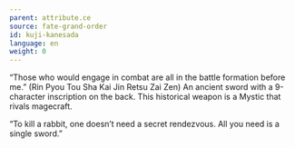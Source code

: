 ```yaml
---
parent: attribute.ce
source: fate-grand-order
id: kuji-kanesada
language: en
weight: 0
---
```


“Those who would engage in combat are all in the battle formation before me.”
(Rin Pyou Tou Sha Kai Jin Retsu Zai Zen)
An ancient sword with a 9-character inscription on the back.
This historical weapon is a Mystic that rivals magecraft.

“To kill a rabbit, one doesn’t need a secret rendezvous.
All you need is a single sword.”
